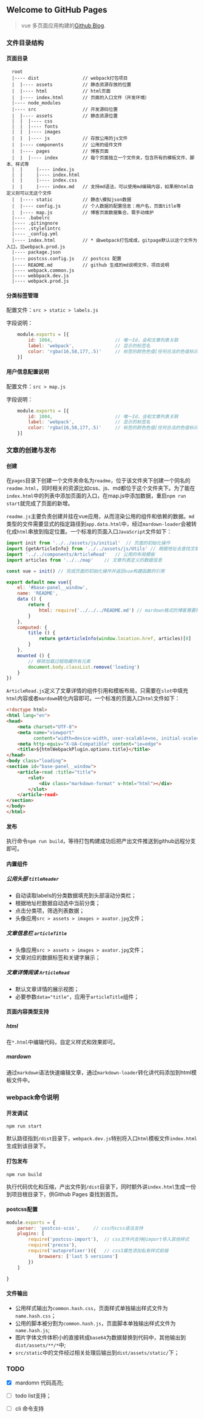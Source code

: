 ## Welcome to GitHub Pages
> vue 多页面应用构建的[Github Blog](https://wangs1991.github.io/).
### 文件目录结构

#### 页面目录
```text
  root
  |---- dist                // webpack打包项目
  |  |---- assets           // 静态资源存放的位置
  |  |---- html             // html页面
  |  |---- index.html       // 页面的入口文件（开发环境） 
  |---- node_modules
  |---- src                 // 开发源码位置
  |  |---- assets           // 静态资源位置
  |  |  |---- css           
  |  |  |---- fonts
  |  |  |---- images
  |  |  |---- js            // 存放公用的js文件
  |  |---- components       // 公用的组件文件
  |  |---- pages            // 博客页面
  |  |  |---- index         // 每个页面独立一个文件夹，包含所有的模板文件、脚本、样式等
  |  |     |---- index.js
  |  |     |---- index.html
  |  |     |---- index.css
  |  |     |---- index.md   // 支持md语法，可以使用md编辑内容，如果用html自定义则可以无这个文件
  |  |---- static           // 静态\模拟json数据
  |  |---- config.js        // 个人数据的配置信息：用户名，页面title等
  |  |---- map.js           // 博客页面数据集合，需手动维护
  |---- .babelrc
  |---- .gitingnore
  |---- .stylelintrc
  |---- _config.yml
  |---- index.html          // * 由webpack打包成成，gitpage默认以这个文件为入口，见webpack.prod.js
  |---- package.json
  |---- postcss.config.js   // postcss 配置
  |---- README.md           // github 生成的md说明文件，项目说明
  |---- webpack.common.js
  |---- webbpack.dev.js
  |---- webpack.prod.js
```

#### 分类标签管理
配置文件：`src > static > labels.js`

字段说明：
```javascript
    module.exports = [{
        id: 1004,                       // 唯一Id，会和文章列表关联
        label: 'webpack',               // 显示的标签名
        color: 'rgba(16,58,177,.5)'     // 标签的颜色色值[任何合法的色值标识方式均可]
    }]
```

#### 用户信息配置说明
配置文件：`src > map.js`

字段说明：
```javascript
    module.exports = [{
        id: 1004,                       // 唯一Id，会和文章列表关联
        label: 'webpack',               // 显示的标签名
        color: 'rgba(16,58,177,.5)'     // 标签的颜色色值[任何合法的色值标识方式均可]
    }]
```

### 文章的创建与发布
#### 创建
在`pages`目录下创建一个文件夹命名为`readme`，位于该文件夹下创建一个同名的`readme.html`，同时相关的资源比如css、js、md都位于这个文件夹下。为了能在`index.html`中的列表中添加页面的入口，在map.js中添加数据，重启`npm run start`就完成了页面的新增。

`readme.js`主要负责创建并挂在vue应用，从而渲染公用的组件和依赖的数据。`md`类型的文件需要显式的指定路径到`app.data.html`中，经过`mardown-loader`会被转化成`html`串放到指定位置。一个标准的页面入口`JavaScript`文件如下：
```javascript
import init from '../../assets/js/initial'  // 页面的初始化操作
import {getArticleInfo} from '../../assets/js/Utils' // 根据地址去查找文章在类表中定义的数据信息
import '../../components/ArticleRead'   // 公用的布局模板
import articles from '../../map'    // 文章列表定义的数据信息

const vue = init() // 完成页面的初始化操作并返回vue构建函数的引用

export default new vue({
    el: '#base-panel__window',
    name: 'README',
    data () {
        return {
            html: require('../../../README.md') // mardown格式的博客需要指定.md文件的路径
        }
    },
    computed: {
        title () {
            return getArticleInfo(window.location.href, articles)[0]
        }
    },
    mounted () {
        // 移除加载过程隐藏所有元素
        document.body.classList.remove('loading')
    }
})
```

`ArticleRead.js`定义了文章详情的组件引用和模板布局，只需要在`slot`中填充`html`内容或者`mardowm`转化内容即可。一个标准的页面入口`html`文件如下：
```html
<!doctype html>
<html lang="en">
<head>
    <meta charset="UTF-8">
    <meta name="viewport"
          content="width=device-width, user-scalable=no, initial-scale=1.0, maximum-scale=1.0, minimum-scale=1.0">
    <meta http-equiv="X-UA-Compatible" content="ie=edge">
    <title>${htmlWebpackPlugin.options.title}</title>
</head>
<body class="loading">
<section id="base-panel__window">
    <article-read :title="title">
        <slot>
            <div class="markdown-format" v-html="html"></div>
        </slot>
    </article-read>
</section>
</body>
</html>
```
#### 发布
执行命令`npm run build`，等待打包构建成功后把产出文件推送到github远程分支即可。

#### 内置组件
##### 公用头部 `titleHeader`

 + 自动读取labels的分类数据填充到头部滚动分类栏；
 + 根据地址栏数据自动选中当前分类；
 + 点击分类项，筛选列表数据；
 + 头像应用`src > assets > images > avator.jpg`文件；
 
 ##### 文章信息栏 `articleTitle`
 
  + 头像应用`src > assets > images > avator.jpg`文件；
  + 文章对应的数据标签和关键字展示；
  
  ##### 文章详情阅读 `ArticleRead`
   
   + 默认文章详情的展示视图；
   + 必要参数`data="title"`，应用于`articleTitle`组件；   


#### 页面内容类型支持
 ##### html
 在`*.html`中编辑代码，自定义样式和效果即可。
 ##### mardown
 通过`markdown`语法快速编辑文章，通过`markdown-loader`转化讲代码添加到html模板文件中。
 
 
### webpack命令说明
#### 开发调试 
```ssh
npm run start
```
默认路径指到`/dist`目录下，`webpack.dev.js`特别将入口`html`模板文件`index.html`生成到该目录下。
#### 打包发布
```ssh
npm run build
```
执行代码优化和压缩，产出文件到`/dist`目录下，同时额外讲`index.html`生成一份到项目根目录下，供Github Pages 查找到首页。
    
#### postcss配置
```javascript
module.exports = {
    parser: 'postcss-scss',     // css内scss语法支持
    plugins: [
        require('postcss-import'),  // css文件内支持@import导入其他样式
        require('precss'),
        require('autoprefixer')({   // css3属性添加私有样式前缀
            browsers: ['last 5 versions']
        })
    ]

}
```

#### 文件输出
 + 公用样式输出为`common.hash.css`，页面样式单独输出样式文件为`name.hash.css`；
 + 公用的脚本被分割为`common.hash.js`，页面脚本单独输出样式文件为`name.hash.js`;
 + 图片字体文件体积小的直接转成`base64`为数据替换到代码中，其他输出到`dist/assets/**/*`中;
 + `src/static`中的文件经过相关处理后输出到`dist/assets/static/`下；
 
 
### TODO
 -[x] mardomn 代码高亮;
 -[ ] todo list支持；
 -[ ] cli 命令支持

